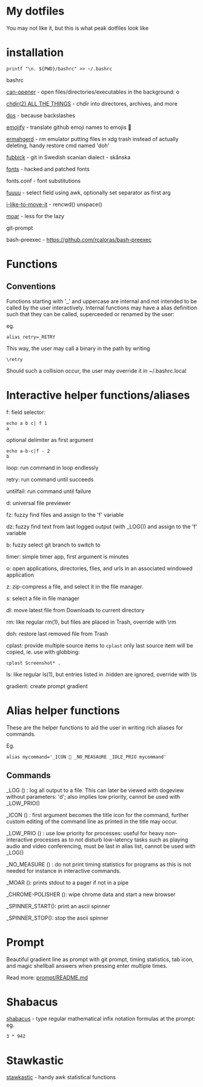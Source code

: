 # My dotfiles


You may not like it, but this is what peak dotfiles look like

# installation
```
printf "\n. ${PWD}/bashrc" >> ~/.bashrc
```

bashrc


[can-opener](can-opener/README.md) - open files/directories/executables in the background: o


[chdir(2) ALL THE THINGS](chdir-all-the-things/README.md) - chdir into directores, archives, and more


[dos](dos/README.md) - because backslashes


[emojify](emojify/README.md) - translate github emoji names to emojis :poop:


[ermahgerd](ermahgerd/README.md) - rm emulator putting files in xdg trash instead of actually deleting, handy restore cmd named 'doh'


[fubbick](fubbick/README.md) - git in Swedish scanian dialect - skånska


[fonts](fonts/README.md) - hacked and patched fonts


fonts.conf - font substitutions


[fuuuu](fuuuu/README.md) - select field using awk, optionally set separator as first arg


[i-like-to-move-it](i-like-to-move-it/README.md) - rencwd() unspace()


[moar](moar/README.md) - less for the lazy


git-prompt


bash-preexec - https://github.com/rcaloras/bash-preexec


Functions
=========
Conventions
-----------
Functions starting with '_' and uppercase are internal and not intended to be 
called by the user interactively.
Internal functions may have a alias definition such that they can be called, 
superceeded or renamed by the user:

eg.
```
alias retry=_RETRY
```

This way, the user may call a binary in the path by writing
```
\retry 
```


Should such a collision occur, the user may override it in ~/.bashrc.local


Interactive helper functions/aliases
====================================
f: field selector:
```
echo a b c| f 1
a
``` 
optional delimiter as first argument
```
echo a-b-c|f - 2
b
```


loop: run command in loop endlessly


retry: run command until succeeds


untilfail: run command until failure


d: universal file previewer


fz: fuzzy find files and assign to the 'f' variable


dz: fuzzy find text from last logged output (with _LOG()) and assign to the 'f' variable


b: fuzzy select git branch to switch to


timer: simple timer app, first argument is minutes


o: open applications, directories, files, and urls in an associated windowed application


z: zip-compress a file, and select it in the file manager.


s: select a file in file manager


dl: move latest file from Downloads to current directory


rm: like regular rm(1), but files are placed in Trash, override with \rm


doh: restore last removed file from Trash

cplast: provide multiple source items to `cplast` only last source item will be copied, ie. use with globbing:
```
cplast Screenshot* .
```

ls: like regular ls(1), but entries listed in .hidden are ignored, override with \ls


gradient: create prompt gradient

Alias helper functions
======================
These are the helper functions to aid the user in writing rich aliases for commands.

Eg. 
```
alias mycommand='_ICON 🚀 _NO_MEASAURE _IDLE_PRIO mycommand'
```

Commands
--------
_LOG () : log all output to a file. This can later be viewed with dogeview without parameters: 'd'; also implies low priority, cannot be used with _LOW_PRIO()


_ICON () : first argument becomes the title icon for the command, further custom editing of the command line as printed in the title may occur.


_LOW_PRIO () : use low priority for processes: useful for heavy non-interactive processes as to not disturb low-latency tasks such as playing audio and video conferencing, must be last in alias list, cannot be used with _LOG()


_NO_MEASURE () : do not print timing statistics for programs as this is not needed for instance in interactive commands.


_MOAR (): prints stdout to a pager if not in a pipe


_CHROME-POLISHER (): wipe chrome data and start a new browser


_SPINNER_START(): print an ascii spinner


_SPINNER_STOP(): stop the ascii spinner

Prompt
======
Beautiful gradient line as prompt with git prompt, timing statistics, tab icon, and magic shellball answers when pressing enter multiple times.


Read more: [prompt/README.md](prompt/README.md)

Shabacus
========
[shabacus](shabacus/README.md) - type regular mathematical infix notation formulas at the prompt:
eg.
```
3 * 942
```

Stawkastic
==========
[stawkastic](stawkastic/README.md) - handy awk statistical functions


